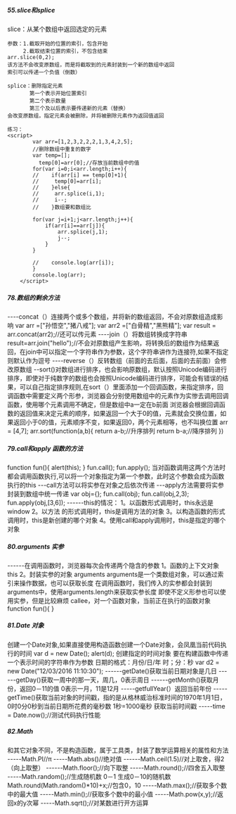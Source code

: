 ##### 55.slice和splice

slice：从某个数组中返回选定的元素

```
参数：1.截取开始的位置的索引，包含开始
	 2.截取结束位置的索引，不包含结束
arr.slice(0,2);
该方法不会改变原数组，而是将截取到的元素封装到一个新的数组中返回 
索引可以传递一个负值（倒数）

splice：删除指定元素
       第一个表示开始位置索引
       第二个表示数量
       第三个及以后表示要传递新的元素（替换）
会改变原数组，指定元素会被删除，并将被删除元素作为返回值返回

练习：
<script>
        var arr=[1,2,3,2,2,2,1,3,4,2,5];
        //删除数组中重复的数字
        var temp=[];
          temp[0]=arr[0];//存放当前数组中的值
        for(var i=0;i<arr.length;i++){
        //    if(arr[i] == temp[0]+1){
        //     temp[0]=arr[i];
        //    }else{
        //     arr.splice(i,1);
        //     i--;
        //    }数组要和数组比

        for(var j=i+1;j<arr.length;j++){
            if(arr[i]==arr[j]){
                arr.splice(j,1);
                j--;
            }
        }

        //    console.log(arr[i]);
        }
        console.log(arr);
    </script>
```



##### 78.数组的剩余方法

----concat（）连接两个或多个数组，并将新的数组返回，不会对原数组造成影响
var arr =["孙悟空","猪八戒"];
var arr2 =["白骨精","黑熊精"];
var result = arr.concat(arr2);//还可以传元素
----join（）将数组转换成字符串
result=arr.join("hello");//不会对原数组产生影响，将转换后的数组作为结果返回，在join中可以指定一个字符串作为参数，这个字符串讲作为连接符,如果不指定则默认作为逗号
----reverse（）反转数组（前面的去后面，后面的去前面）会修改原数组
--sort()对数组进行排序，也会影响原数组，默认按照Unicode编码进行排序，即使对于纯数字的数组也会按照Unicode编码进行排序，可能会有错误的结果，可以自己指定排序规则,在sort（）里面添加一个回调函数，来指定排序，回调函数中需要定义两个形参，浏览器会分别使用数组中的元素作为实惨去调用回调函数，使用哪个元素调用不确定，但是数组中a一定在b前面
浏览器会根据回调函数的返回值来决定元素的顺序，如果返回一个大于0的值，元素就会交换位置，如果返回小于0的值，元素顺序不变，如果返回0，两个元素相等，也不叫换位置
arr = [4,7];
arr.sort(function(a,b){
return a-b;//升序排列
return b-a;//降序排列
})

##### 79.call和apply 函数的方法

function fun(){
alert(this);
}
fun.call();
fun.apply();
当对函数调用这两个方法时都会调用函数执行,可以将一个对象指定为第一个参数，此时这个参数会成为函数执行的this
---call方法可以将实参在对象之后依次传递
---apply方法需要将实参封装到数组中统一传递
var obj={};
fun.call(obj);
fun.call(obj,2,3);
fun.apply(obj,[3,6]);
------this的情况：
1。以函数形式调用时，this永远是window
2。以方法 的形式调用时，this是调用方法的对象
3。以构造函数的形式调用时，this是新创建的哪个对象
4。使用call和apply调用时，this是指定的哪个对象

##### 80.arguments 实参

------在调用函数时，浏览器每次会传递两个隐含的参数
1。函数的上下文对象 this
2。封装实参的对象 arguments
         arguments是一个类数组对象，可以通过索引来操作数据，也可以获取长度
       在调用函数时，我们传入的实参都会封装到arguments中，使用arguments.length来获取实参长度
      即使不定义形参也可以使用实参，但是比较麻烦
callee，对一个函数对象，当前正在执行的函数对象
function fun(){
}

##### 81.Date 对象

创建一个Date对象,如果直接使用构造函数创建一个Date对象，会凤凰当前代码执行的时间
var d = new Date();
alert(d);
创建指定的时间对象
要在构建函数中传递一个表示时间的字符串作为参数
日期的格式：月份/日/年 时；分：秒
var d2 = new Date("12/03/2016 11:10:30");
------getDate()获取当前日期对象是几日
------getDay()获取一周中的那一天，周几，0表示周日
------getMonth()获取月份，返回0－11的值 0表示一月，11是12月
-----getfullYear(）返回当前年份
-----getTime()获取当前对象的时间戳，指的是从格林威治标准时间的1970年1月1日，0时0分0秒到当前日期所花费的毫秒数 1秒=1000毫秒
获取当前时间戳
-----time = Date.now();//测试代码执行性能

##### 82.Math 

和其它对象不同，不是构造函数，属于工具类，封装了数学运算相关的属性和方法
-----Math.PI//π
-----Math.abs()//绝对值
------Math.ceil(1.5)//对上取舍，得2（向上取整）
------Math.floor();//向下取整
-----Math.round();//四舍五入取整
-----Math.random();//生成随机数 0－1
          生成0－10的随机数
         Math.round(Math.random()*10)+x;//包含0，10
-----Math.max();//获取多个数中的最大值
-----Math.min();//获取多个数中的最小值
-----Math.pow(x,y);//返回x的y次幂
-----Math.sqrt();//对某数进行开方运算